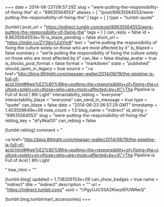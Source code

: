 +++
date = 2014-06-23T06:57:29Z
slug = "were-putting-the-responsibility-of-fixing-the"
id = "89635564553"
aliases = [ "/post/89635564553/were-putting-the-responsibility-of-fixing-the" ]
tags = [ ]
type = "tumblr-quote"

[tumblr]
post_url = "https://indirect.tumblr.com/post/89635564553/were-putting-the-responsibility-of-fixing-the"
tags = [ ]
can_reply = false
id = 8.9635564553e+10
is_blaze_pending = false
short_url = "https://tmblr.co/ZY3jby1JUiYm9"
text = "we’re putting the responsibility of fixing the culture solely on those who are most affected by it"
is_blazed = false
summary = "we’re putting the responsibility of fixing the culture solely on those who are most affected by it"
can_like = false
display_avatar = true
is_blocks_post_format = false
format = "markdown"
state = "published"
should_open_in_legacy = true
source = "<a href=\"http://blog.8thlight.com/meagan-waller/2014/06/19/the-pipeline-is-full-of-acid.html##we%E2%80%99re+putting+the+responsibility+of+fixing+the+culture+solely+on+those+who+are+most+affected+by+it\">The Pipeline is Full of Acid | 8th Light</a>"
interactability_reblog = "everyone"
interactability_blaze = "everyone"
can_send_in_message = true
type = "quote"
can_blaze = false
date = "2014-06-23 06:57:29 GMT"
timestamp = 1.403506649e+09
note_count = 1.0
blog_name = "indirect"
id_string = "89635564553"
slug = "were-putting-the-responsibility-of-fixing-the"
reblog_key = "aYy9kaO0"
can_reblog = false

[tumblr.reblog]
comment = "<p><a href=\"http://blog.8thlight.com/meagan-waller/2014/06/19/the-pipeline-is-full-of-acid.html##we%E2%80%99re+putting+the+responsibility+of+fixing+the+culture+solely+on+those+who+are+most+affected+by+it\">The Pipeline is Full of Acid | 8th Light</a></p>"
tree_html = ""

[tumblr.blog]
updated = 1.738205153e+09
can_show_badges = true
name = "indirect"
title = "indirect"
description = ""
url = "https://indirect.tumblr.com/"
uuid = "t:PgyUJU3SA2Klwyt81UWAwQ"

[tumblr.blog.tumblrmart_accessories]
+++
